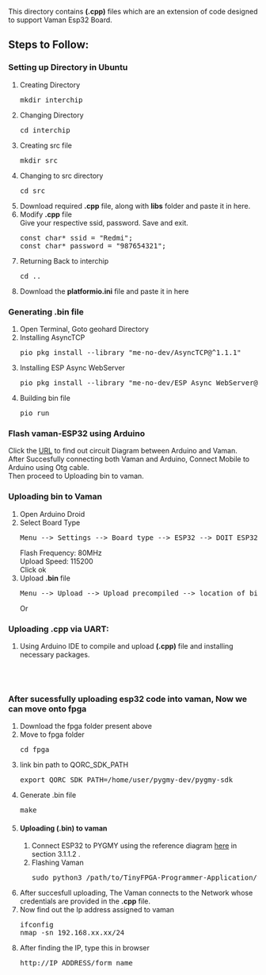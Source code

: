 
This directory contains **(.cpp)** files which are an extension of code designed to support Vaman Esp32 Board.
<h2>Steps to Follow:</h2>
<h3>Setting up Directory in Ubuntu</h3>
<ol>
  <li>Creating Directory</li>
  <pre>mkdir interchip</pre>
  <li>Changing Directory</li>
  <pre>cd interchip</pre>
  <li>Creating src file</li>
  <pre>mkdir src</pre>
  <li>Changing to src directory</li>
  <pre>cd src</pre>
  <li>Download required <b>.cpp</b> file, along with <b>libs</b> folder and paste it in here.</li>
  <li>Modify <b>.cpp</b> file</li>
  Give your respective ssid, password. Save and exit.
  <pre>
const char* ssid = "Redmi";
const char* password = "987654321";</pre>
  <li>Returning Back to interchip</li>
  <pre>cd ..</pre>
  <li>Download the <b>platformio.ini</b> file and paste it in here</li>
</ol>
<h3>Generating .bin file</h3>
<ol>
  <li>Open Terminal, Goto geohard Directory</li>
  <li>Installing AsyncTCP</li>
  <pre>pio pkg install --library "me-no-dev/AsyncTCP@^1.1.1"</pre>
  <li>Installing ESP Async WebServer</li>
  <pre>pio pkg install --library "me-no-dev/ESP Async WebServer@^1.2.3"</pre>
  <li>Building bin file</li>
  <pre>pio run</pre>
</ol>
<h3>Flash vaman-ESP32 using Arduino</h3>
Click the <a href="https://github.com/gadepall/digital-design/blob/main/main.pdf">URL</a> to find out circuit Diagram between Arduino and Vaman.<br>
After Succesfully connecting both Vaman and Arduino, Connect Mobile to Arduino using Otg cable.<br>Then proceed to Uploading bin to vaman.

<h3>Uploading bin to Vaman</h3>
<ol>
  <li>Open Arduino Droid</li>
  <li>Select Board Type</li>
  <pre>Menu --> Settings --> Board type --> ESP32 --> DOIT ESP32 DEVKIT V1</pre>
  Flash Frequency: 80MHz<br>
  Upload Speed: 115200<br>
  Click ok
  <li>Upload <b>.bin</b> file</li>
  <pre>Menu --> Upload --> Upload precompiled --> location of bin</pre>
  <p>Or</p>  
</ol>
<h3>Uploading .cpp via UART:</h3>
<ol>
  <li>Using Arduino IDE to compile and upload <b>(.cpp)</b> file and installing necessary packages.</li>
</ol><br><br>

<h3>After sucessfully uploading esp32 code into vaman, Now we can move onto fpga</h3>
<ol>
  <li>Download the fpga folder present above</li>
  <li>Move to fpga folder</li>
  <pre>cd fpga</pre>
  <li>link bin path to QORC_SDK_PATH</li>
  <pre>export QORC_SDK_PATH=/home/user/pygmy-dev/pygmy-sdk</pre>
  <li>Generate .bin file</li>
  <pre>make</pre>
  <li><h4>Uploading <b>(.bin)</b> to vaman</h4></li>
  <ol>
    <li>Connect ESP32 to PYGMY using the reference diagram <a href="https://github.com/gadepall/embedded-system/blob/main/main.pdf">here</a> in section 3.1.1.2 .
    </li>
    <li>Flashing Vaman</li>
    <pre>sudo python3 /path/to/TinyFPGA-Programmer-Application/tinyfpga-programmer-gui.py --port /dev/ttyACM0  --appfpga /path/to/AL4S3B_FPGA_Top.bin --mode m4-fpga --reset
</pre>
  </ol>
    <li>After succesfull uploading, The Vaman connects to the Network whose credentials are provided in the <b>.cpp</b> file.</li>
  <li>Now find out the Ip address assigned to vaman</li>
  <pre>ifconfig
nmap -sn 192.168.xx.xx/24</pre>
  <li>After finding the IP, type this in browser</li>
  <pre>http://IP_ADDRESS/form_name</pre>
  </ol>
